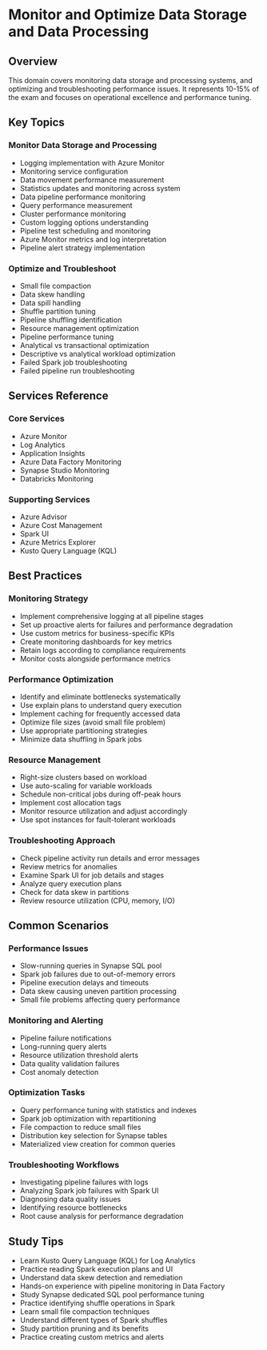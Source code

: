 # Monitor and Optimize Data Storage and Data Processing

## Overview
This domain covers monitoring data storage and processing systems, and optimizing and troubleshooting performance issues. It represents 10-15% of the exam and focuses on operational excellence and performance tuning.

## Key Topics

### Monitor Data Storage and Processing
- Logging implementation with Azure Monitor
- Monitoring service configuration
- Data movement performance measurement
- Statistics updates and monitoring across system
- Data pipeline performance monitoring
- Query performance measurement
- Cluster performance monitoring
- Custom logging options understanding
- Pipeline test scheduling and monitoring
- Azure Monitor metrics and log interpretation
- Pipeline alert strategy implementation

### Optimize and Troubleshoot
- Small file compaction
- Data skew handling
- Data spill handling
- Shuffle partition tuning
- Pipeline shuffling identification
- Resource management optimization
- Pipeline performance tuning
- Analytical vs transactional optimization
- Descriptive vs analytical workload optimization
- Failed Spark job troubleshooting
- Failed pipeline run troubleshooting

## Services Reference

### Core Services
- Azure Monitor
- Log Analytics
- Application Insights
- Azure Data Factory Monitoring
- Synapse Studio Monitoring
- Databricks Monitoring

### Supporting Services
- Azure Advisor
- Azure Cost Management
- Spark UI
- Azure Metrics Explorer
- Kusto Query Language (KQL)

## Best Practices

### Monitoring Strategy
- Implement comprehensive logging at all pipeline stages
- Set up proactive alerts for failures and performance degradation
- Use custom metrics for business-specific KPIs
- Create monitoring dashboards for key metrics
- Retain logs according to compliance requirements
- Monitor costs alongside performance metrics

### Performance Optimization
- Identify and eliminate bottlenecks systematically
- Use explain plans to understand query execution
- Implement caching for frequently accessed data
- Optimize file sizes (avoid small file problem)
- Use appropriate partitioning strategies
- Minimize data shuffling in Spark jobs

### Resource Management
- Right-size clusters based on workload
- Use auto-scaling for variable workloads
- Schedule non-critical jobs during off-peak hours
- Implement cost allocation tags
- Monitor resource utilization and adjust accordingly
- Use spot instances for fault-tolerant workloads

### Troubleshooting Approach
- Check pipeline activity run details and error messages
- Review metrics for anomalies
- Examine Spark UI for job details and stages
- Analyze query execution plans
- Check for data skew in partitions
- Review resource utilization (CPU, memory, I/O)

## Common Scenarios

### Performance Issues
- Slow-running queries in Synapse SQL pool
- Spark job failures due to out-of-memory errors
- Pipeline execution delays and timeouts
- Data skew causing uneven partition processing
- Small file problems affecting query performance

### Monitoring and Alerting
- Pipeline failure notifications
- Long-running query alerts
- Resource utilization threshold alerts
- Data quality validation failures
- Cost anomaly detection

### Optimization Tasks
- Query performance tuning with statistics and indexes
- Spark job optimization with repartitioning
- File compaction to reduce small files
- Distribution key selection for Synapse tables
- Materialized view creation for common queries

### Troubleshooting Workflows
- Investigating pipeline failures with logs
- Analyzing Spark job failures with Spark UI
- Diagnosing data quality issues
- Identifying resource bottlenecks
- Root cause analysis for performance degradation

## Study Tips

- Learn Kusto Query Language (KQL) for Log Analytics
- Practice reading Spark execution plans and UI
- Understand data skew detection and remediation
- Hands-on experience with pipeline monitoring in Data Factory
- Study Synapse dedicated SQL pool performance tuning
- Practice identifying shuffle operations in Spark
- Learn small file compaction techniques
- Understand different types of Spark shuffles
- Study partition pruning and its benefits
- Practice creating custom metrics and alerts

